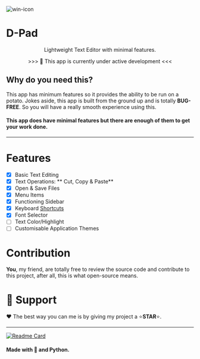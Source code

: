 ![win-icon](https://user-images.githubusercontent.com/65074550/126780766-e6465ac7-6968-4a55-9df4-8e4fbdb1acf4.png)

# D-Pad

<p align="center"> Lightweight Text Editor with minimal features.</p>
<p align="center" > >>> 📣 This app is currently under active development <<< </p>

## Why do you need this?
 
This app has minimum features so it provides the ability to be run on a potato. 
Jokes aside, this app is built from the ground up and is totally **BUG-FREE**.
So you will have a really smooth experience using this. 

#### This app does have minimal features but there are enough of them to get your work done.

---
	
# Features
- [x] Basic Text Editing
- [x] Text Operations: ** Cut, Copy & Paste**
- [x] Open & Save Files
- [x] Menu Items
- [x] Functioning Sidebar
- [x] Keyboard [Shortcuts](https://github.com/iDCoded/D-Pad/wiki/Shortcuts)
- [x] Font Selector
- [ ] Text Color/Highlight
- [ ] Customisable Application Themes
	
# Contribution 

**You**, my friend, are totally free to review the source code and contribute to this project, after all, this is what open-source means.

# 💖 Support
	
♥ The best way you can me is by giving my project a ⭐**STAR**⭐.
	
---

[![Readme Card](https://github-readme-stats.vercel.app/api/pin/?username=iDCoded&repo=D-Pad&theme=onedark)](https://github.com/anuraghazra/github-readme-stats)
	
#### Made with 💟 and Python. 
